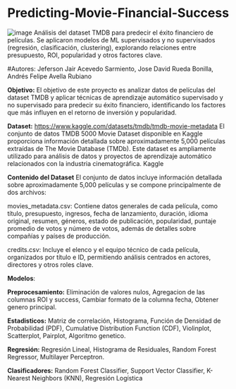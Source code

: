 # Predicting-Movie-Financial-Success
![image](https://github.com/user-attachments/assets/b68c099e-b6e8-426f-ad44-69767c5062b0)
Análisis del dataset TMDB para predecir el éxito financiero de películas. Se aplicaron modelos de ML supervisados y no supervisados (regresión, clasificación, clustering), explorando relaciones entre presupuesto, ROI, popularidad y otros factores clave.

#Autores: Jeferson Jair Acevedo Sarmiento, Jose David Rueda Bonilla, Andrés Felipe Avella Rubiano

**Objetivo:** El objetivo de este proyecto es analizar datos de películas del dataset TMDB y aplicar técnicas de aprendizaje automático supervisado y no supervisado para predecir su éxito financiero, identificando los factores que más influyen en el retorno de inversión y popularidad.

**Dataset:** 
https://www.kaggle.com/datasets/tmdb/tmdb-movie-metadata
El conjunto de datos TMDB 5000 Movie Dataset disponible en Kaggle proporciona información detallada sobre aproximadamente 5,000 películas extraídas de The Movie Database (TMDb). Este dataset es ampliamente utilizado para análisis de datos y proyectos de aprendizaje automático relacionados con la industria cinematográfica.
Kaggle

**Contenido del Dataset**
El conjunto de datos incluye información detallada sobre aproximadamente 5,000 películas y se compone principalmente de dos archivos:

movies_metadata.csv: Contiene datos generales de cada película, como título, presupuesto, ingresos, fecha de lanzamiento, duración, idioma original, resumen, géneros, estado de publicación, popularidad, puntaje promedio de votos y número de votos, además de detalles sobre compañías y países de producción.

credits.csv: Incluye el elenco y el equipo técnico de cada película, organizados por título e ID, permitiendo análisis centrados en actores, directores y otros roles clave.

**Modelos**: 

**Preprocesamiento:**
Eliminación de valores nulos, Agregacion de las columnas ROI y success, Cambiar formato de la columna fecha, Obtener genero principal.

**Estadisticos:**
Matriz de correlación, Histograma, Función de Densidad de Probabilidad (PDF), Cumulative Distribution Function (CDF), Violinplot, Scatterplot, Pairplot, Algoritmo genetico.

**Regresión:**
Regresión Lineal, Histograma de Residuales, Random Forest Regressor, Multilayer Perceptron.

**Clasificadores:**
Random Forest Classifier, Support Vector Classifier, K-Nearest Neighbors (KNN), Regresión Logística





